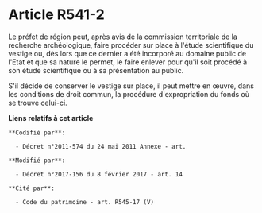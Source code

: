 # Article R541-2

Le préfet de région peut, après avis de la     commission territoriale de la recherche archéologique, faire procéder sur
place à l'étude scientifique du vestige ou, dès lors que ce dernier a été incorporé au domaine public de l'Etat et que sa
nature le permet, le faire enlever pour qu'il soit procédé à son étude scientifique ou à sa présentation au public. 

S'il décide de conserver le vestige sur place, il peut mettre en œuvre, dans les conditions de droit commun, la procédure
d'expropriation du fonds où se trouve celui-ci.

**Liens relatifs à cet article**

	**Codifié par**:

	  - Décret n°2011-574 du 24 mai 2011 Annexe - art.

	**Modifié par**:

	  - Décret n°2017-156 du 8 février 2017 - art. 14

	**Cité par**:

	  - Code du patrimoine - art. R545-17 (V)
